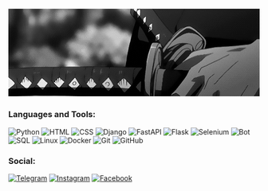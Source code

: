 [![Header](https://github.com/Atoshol/Atoshol/blob/main/assets/katana.gif)](https://www.instagram.com/atoshol_)

### Languages and Tools:
![Python](https://img.shields.io/badge/-Python-090909?style=for-the-badge&logo=Python)
![HTML](https://img.shields.io/badge/html-090909?style=for-the-badge&logo=html5&logoColor=white)
![CSS](https://img.shields.io/badge/-css-090909?style=for-the-badge&logo=css3)
![Django](https://img.shields.io/badge/-Django-090909?style=for-the-badge&logo=django)
![FastAPI](https://img.shields.io/badge/-fastapi-090909?style=for-the-badge&logo=fastapi)
![Flask](https://img.shields.io/badge/-flask-090909?style=for-the-badge&logo=flask)
![Selenium](https://img.shields.io/badge/-Selenium-090909?style=for-the-badge&logo=Selenium)
![Bot](https://img.shields.io/badge/-Bots-090909?style=for-the-badge&logo=telegram)
![SQL](https://img.shields.io/badge/-sql-090909?style=for-the-badge&logo=postgresql)
![Linux](https://img.shields.io/badge/-Linux-090909?style=for-the-badge&logo=Linux)
![Docker](https://img.shields.io/badge/-Docker-090909?style=for-the-badge&logo=Docker)
![Git](https://img.shields.io/badge/-Git-090909?style=for-the-badge&logo=git)
![GitHub](https://img.shields.io/badge/-GitHub-090909?style=for-the-badge&logo=github)

### Social:
[![Telegram](https://img.shields.io/badge/-Telegram-090909?style=for-the-badge&logo=telegram&logoColor=27A0D9)](https://t.me/atoshol)
[![Instagram](https://img.shields.io/badge/-Instagram-090909?style=for-the-badge&logo=instagram&logoColor=B4068E)](https://www.instagram.com/atoshol_)
[![Facebook](https://img.shields.io/badge/-Facebook-090909?style=for-the-badge&logo=Facebook&logoColor=1195F5)](https://www.facebook.com/atoshol/)
